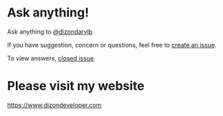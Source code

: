# Ask anything!
Ask anything to <a href="https://github.com/dizondarylb">@dizondarylb</a>

If you have suggestion, concern or questions, feel free to <a href="https://github.com/dizondarylb/ask/issues/new">create an issue</a>.

To view answers, <a href="https://github.com/dizondarylb/ask/issues?q=is%3Aissue+is%3Aclosed">closed issue</a>.

# Please visit my website
<a href="https://www.dizondeveloper.com" target="_blank">https://www.dizondeveloper.com</a>
